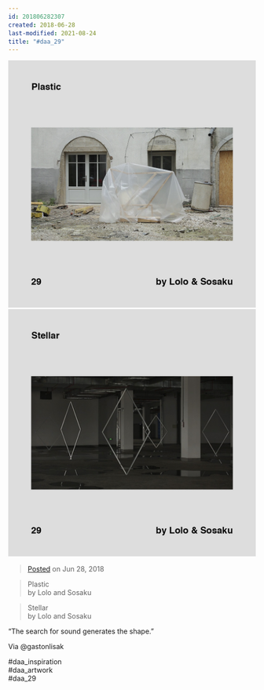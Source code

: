 ```yaml
---
id: 201806282307
created: 2018-06-28
last-modified: 2021-08-24
title: "#daa_29"
---
```

<div class="gallery">
    <div class="gallery-row">
        <img src="../assets/201806282307-1.jpg">
        <img src="../assets/201806282307-2.jpg">
    </div>
</div>

>[Posted](202106221357) on Jun 28, 2018

>Plastic  
>by Lolo and Sosaku

>Stellar  
>by Lolo and Sosaku

“The search for sound generates the shape.”

Via @gastonlisak

#daa_inspiration  
#daa_artwork  
#daa_29